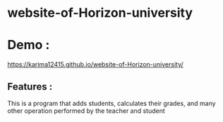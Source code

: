 # website-of-Horizon-university

# Demo :
https://karima12415.github.io/website-of-Horizon-university/

## Features :
This is a program that adds students, calculates their grades, and many other operation performed by the teacher and student 
